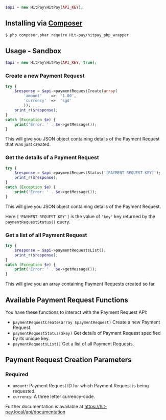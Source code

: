 ```php
$api = new HitPay\HitPay(API_KEY);
```


## Installing via [Composer](https://getcomposer.org/)
```bash
$ php composer.phar require Hit-pay/hitpay_php_wrapper
```

## Usage - Sandbox

```php
$api = new HitPay\HitPay(API_KEY, true);
```

### Create a new Payment Request

```php
try {
    $response = $api->paymentRequestCreate(array(
        'amount'    =>  '1.00',
        'currency'  =>  'sgd'
        ));
    print_r($response);
}
catch (Exception $e) {
    print('Error: ' . $e->getMessage());
}
```

This will give you JSON object containing details of the Payment Request that was just created.


### Get the details of a Payment Request

```php
try {
    $response = $api->paymentRequestStatus('[PAYMENT REQUEST KEY]');
    print_r($response);
}
catch (Exception $e) {
    print('Error: ' . $e->getMessage());
}
```

This will give you JSON object containing details of the Payment Request.

Here `['PAYMENT REQUEST KEY']` is the value of `'key'` key returned by the `paymentRequestStatus()` query.


### Get a list of all Payment Request

```php
try {
    $response = $api->paymentRequestsList();
    print_r($response);
}
catch (Exception $e) {
    print('Error: ' . $e->getMessage());
}
```

This will give you an array containing Payment Requests created so far.

## Available Payment Request Functions

You have these functions to interact with the Payment Request API:

  * `paymentRequestCreate(array $paymentRequest)` Create a new Payment Request.
  * `paymentRequestStatus($key)` Get details of Payment Request specified by its unique key.
  * `paymentRequestsList()` Get a list of all Payment Requests.

## Payment Request Creation Parameters

### Required
  * `amount`: Payment Request ID for which Payment Request is being requested.
  * `currency`: A three letter currency-code.

Further documentation is available at https://hit-pay.local/api/documentation